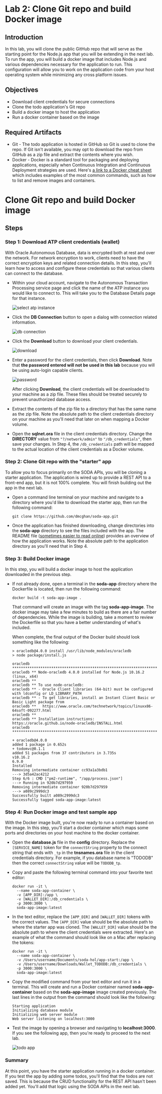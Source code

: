 # Lab 2: Clone Git repo and build Docker image

## Introduction

In this lab, you will clone the public GitHub repo that will serve as the starting point for the Node.js app that you will be extending in the next lab. To run the app, you will build a docker image that includes Node.js and various dependencies necessary for the application to run. This configuration will allow you to work on the application code from your host operating system while minimizing any cross platform issues.

## Objectives

- Download client credentials for secure connections
- Clone the todo application's Git repo
- Build a docker image to host the application
- Run a docker container based on the image

## Required Artifacts

- Git - The todo application is hosted in GitHub so Git is used to clone the repo. If Git isn't available, you may opt to download the repo from GitHub as a zip file and extract the contents where you wish.
- Docker - Docker is a standard tool for packaging and deploying applications, especially when Continuous Integration and Continuous Deployment strategies are used. Here's [a link to a Docker cheat sheet](https://www.docker.com/sites/default/files/Docker_CheatSheet_08.09.2016_0.pdf) which includes examples of the most common commands, such as how to list and remove images and containers.

# Clone Git repo and build Docker image

## Steps

### Step 1: Download ATP client credentials (wallet)

With Oracle Autonomous Database, data is encrypted both at rest and over the network. For network encryption to work, clients need to have the correct encryption keys and related connection details. In this step, you'll learn how to access and configure these credentials so that various clients can connect to the database.

- Within your cloud account, navigate to the Autonomous Transaction Processing service page and click the name of the ATP instance you would like to connect to. This will take you to the Database Details page for that instance.

  ![select atp instance](images/2/select-atp-instance.png)

- Click the **DB Connection** button to open a dialog with connection related information.

  ![db connection](images/2/db-connection.png)

- Click the **Download** button to download your client credentials.

  ![download](images/2/download.png)

- Enter a password for the client credentials, then click **Download**. Note that **the password entered will not be used in this lab** because you will be using auto-login capable clients. 

  ![password](images/2/password.png)

  After clicking **Download**, the client credentials will be downloaded to your machine as a zip file. These files should be treated securely to prevent unauthorized database access.

- Extract the contents of the zip file to a directory that has the same name as the zip file. Note the absolute path to the client credentials directory on your machine as you'll need that later on when mapping a Docker volume.

- Open the **sqlnet.ora** file in the client credentials directory. Change the **DIRECTORY** value from `"?/network/admin"` to `"/db_credentials"`, then save your changes. In Step 4, the `/db_credentials` path will be mapped to the actual location of the client credentials as a Docker volume.

### Step 2: Clone Git repo with the "starter" app

To allow you to focus primarily on the SODA APIs, you will be cloning a starter application. The application is wired up to provide a REST API to a front-end app, but it is not 100% complete. You will finish building out the app in the next lab.

- Open a command line terminal on your machine and navigate to a directory where you'd like to download the starter app, then run the following command:

  ```
  git clone https://github.com/dmcghan/soda-app.git
  ```
- Once the application has finished downloading, change directories into the **soda-app** directory to see the files included with the app. The README file ([sometimes easier to read online](https://github.com/dmcghan/soda-app)) provides an overview of how the application works. Note the absolute path to the application directory as you'll need that in Step 4.

### Step 3: Build Docker image

In this step, you will build a docker image to host the application downloaded in the previous step.

- If not already done, open a terminal in the **soda-app** directory where the Dockerfile is located, then run the following command:

  ```
  docker build -t soda-app-image .
  ```

  That command will create an image with the tag **soda-app-image**. The docker image may take a few minutes to build as there are a fair number of dependencies. While the image is building, take a moment to review the Dockerfile so that you have a better understanding of what's included.

  When complete, the final output of the Docker build should look something like the following:

  ```
  > oracledb@4.0.0 install /usr/lib/node_modules/oracledb
  > node package/install.js
  
  oracledb ********************************************************************************
  oracledb ** Node-oracledb 4.0.0 installed for Node.js 10.16.2 (linux, x64)
  oracledb **
  oracledb ** To use node-oracledb:
  oracledb ** - Oracle Client libraries (64-bit) must be configured with ldconfig or LD_LIBRARY_PATH
  oracledb ** - To get libraries, install an Instant Client Basic or Basic Light package from
  oracledb **   https://www.oracle.com/technetwork/topics/linuxx86-64soft-092277.html
  oracledb **
  oracledb ** Installation instructions: https://oracle.github.io/node-oracledb/INSTALL.html
  oracledb ********************************************************************************
  
  + oracledb@4.0.0
  added 1 package in 0.652s
  + todomvc@0.1.1
  added 51 packages from 37 contributors in 3.735s
  v10.16.2
  6.9.0
  Installed
  Removing intermediate container cc93a1a3bdb1
  ---> 3d5a42ac4212
  Step 6/6 : CMD ["pm2-runtime", "/app/process.json"]
  ---> Running in 920b7d297959
  Removing intermediate container 920b7d297959
  ---> a089c2999dc3
  Successfully built a089c2999dc3
  Successfully tagged soda-app-image:latest
  ```

### Step 4: Run Docker image and test sample app

With the Docker image built, you're now ready to run a container based on the image. In this step, you'll start a docker container which maps some ports and directories on your host machine to the docker container. 

- Open the **database.js** file in the **config** directory. Replace the `[SERVICE_NAME]` token for the `connectString` property to the connect string that ends with `_tp` in the **tnsnames.ora** file in the client credentials directory. For example, if you database name is "TODODB" then the correct `connectString` value will be `TODODB_tp`.
- Copy and paste the following terminal command into your favorite text editor: 

  ```shell
  docker run -it \
    --name soda-app-container \
    -v [APP_DIR]:/app \
    -v [WALLET_DIR]:/db_credentials \
    -p 3000:3000 \
    soda-app-image:latest
  ```

- In the text editor, replace the `[APP_DIR]` and `[WALLET_DIR]` tokens with the correct values. The `[APP_DIR]` value should be the absolute path to where the starter app was cloned. The `[WALLET_DIR]` value should be the absolute path to where the client credentials were extracted. Here's an example of what the command should look like on a Mac after replacing the tokens:

  ```shell
  docker run -it \
    --name soda-app-container \
    -v /Users/username/Documents/soda-hol/app-start:/app \
    -v /Users/username/Downloads/Wallet_TODODB:/db_credentials \
    -p 3000:3000 \
    soda-app-image:latest
  ```
- Copy the modified command from your text editor and run it in a terminal. This will create and run a Docker container named **soda-app-container** based on the **soda-app-image** image created previously. The last lines in the output from the command should look like the following:
  ```shell
  Starting application
  Initializing database module
  Initializing web server module
  Web server listening on localhost:3000
  ```
- Test the image by opening a browser and navigating to **localhost:3000**. If you see the following app, then you're ready to proceed to the next lab.

  ![todo app](images/2/todo-app.png)

### Summary

At this point, you have the starter application running in a docker container. If you test the app by adding some todos, you'll find that the todos are not saved. This is because the CRUD functionality for the REST API hasn't been added yet. You'll add that logic using the SODA APIs in the next lab.